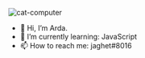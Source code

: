  ![cat-computer](https://user-images.githubusercontent.com/90444486/166138636-50c5bfa8-30ed-4616-b7d0-b363ddd4977c.gif)
- 👋 Hi, I’m Arda.
- 🌱 I’m currently learning: JavaScript                            
- 📫 How to reach me: jaghet#8016




<!---
jagh3t/jagh3t is a ✨ special ✨ repository because its `README.md` (this file) appears on your GitHub profile.
You can click the Preview link to take a look at your changes.
--->

